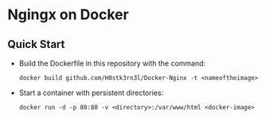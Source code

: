 # Ngingx on Docker

## Quick Start
* Build the Dockerfile in this repository with the command:
    ```
    docker build github.com/H0stk3rn3l/Docker-Nginx -t <nameoftheimage>
    ```

* Start a container with persistent directories:
    ```
    docker run -d -p 80:80 -v <directory>:/var/www/html <docker-image>
    ```
